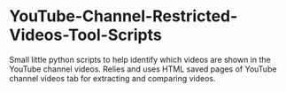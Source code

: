 # YouTube-Channel-Restricted-Videos-Tool-Scripts
Small little python scripts to help identify which videos are shown in the YouTube channel videos. Relies and uses HTML saved pages of YouTube channel videos tab for extracting and comparing videos. 
